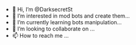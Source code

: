 - 👋 Hi, I’m @DarksecretSt
- 👀 I’m interested in mod bots and create them...
- 🌱 I’m currently learning bots manipulation...
- 💞️ I’m looking to collaborate on ...
- 📫 How to reach me ...

<!---
DarksecretSt/DarksecretSt is a ✨ special ✨ repository because its `README.md` (this file) appears on your GitHub profile.
You can click the Preview link to take a look at your changes.
--->
